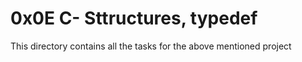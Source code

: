 # 0x0E C- Sttructures, typedef
This directory contains all the tasks for the above mentioned project
